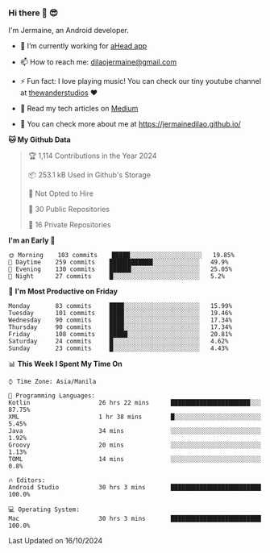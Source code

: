 ### Hi there 👋 😎
I'm Jermaine, an Android developer.

- 🔭 I’m currently working for [aHead app](https://www.ahead-app.com/)

- 📫 How to reach me: dilaojermaine@gmail.com

- ⚡ Fun fact: I love playing music! You can check our tiny youtube channel at [thewanderstudios](https://www.youtube.com/thewanderstudios) ♥️

- 📖 Read my tech articles on [Medium](https://jermainedilao.medium.com/)

- 👀 You can check more about me at https://jermainedilao.github.io/

<!--
**jermainedilao/jermainedilao** is a ✨ _special_ ✨ repository because its `README.md` (this file) appears on your GitHub profile.

Here are some ideas to get you started:

- 🔭 I’m currently working on ...
- 🌱 I’m currently learning ...
- 👯 I’m looking to collaborate on ...
- 🤔 I’m looking for help with ...
- 💬 Ask me about ...
- 📫 How to reach me: ...
- 😄 Pronouns: ...
- ⚡ Fun fact: ...
-->

<!--START_SECTION:waka-->
**🐱 My Github Data** 

> 🏆 1,114 Contributions in the Year 2024
 > 
> 📦 253.1 kB Used in Github's Storage 
 > 
> 🚫 Not Opted to Hire
 > 
> 📜 30 Public Repositories 
 > 
> 🔑 16 Private Repositories  
 > 
**I'm an Early 🐤** 

```text
🌞 Morning    103 commits    █████░░░░░░░░░░░░░░░░░░░░   19.85% 
🌆 Daytime    259 commits    ████████████░░░░░░░░░░░░░   49.9% 
🌃 Evening    130 commits    ██████░░░░░░░░░░░░░░░░░░░   25.05% 
🌙 Night      27 commits     █░░░░░░░░░░░░░░░░░░░░░░░░   5.2%

```
📅 **I'm Most Productive on Friday** 

```text
Monday       83 commits     ████░░░░░░░░░░░░░░░░░░░░░   15.99% 
Tuesday      101 commits    ████░░░░░░░░░░░░░░░░░░░░░   19.46% 
Wednesday    90 commits     ████░░░░░░░░░░░░░░░░░░░░░   17.34% 
Thursday     90 commits     ████░░░░░░░░░░░░░░░░░░░░░   17.34% 
Friday       108 commits    █████░░░░░░░░░░░░░░░░░░░░   20.81% 
Saturday     24 commits     █░░░░░░░░░░░░░░░░░░░░░░░░   4.62% 
Sunday       23 commits     █░░░░░░░░░░░░░░░░░░░░░░░░   4.43%

```


📊 **This Week I Spent My Time On** 

```text
⌚︎ Time Zone: Asia/Manila

💬 Programming Languages: 
Kotlin                   26 hrs 22 mins      ██████████████████████░░░   87.75% 
XML                      1 hr 38 mins        █░░░░░░░░░░░░░░░░░░░░░░░░   5.45% 
Java                     34 mins             ░░░░░░░░░░░░░░░░░░░░░░░░░   1.92% 
Groovy                   20 mins             ░░░░░░░░░░░░░░░░░░░░░░░░░   1.13% 
TOML                     14 mins             ░░░░░░░░░░░░░░░░░░░░░░░░░   0.8%

🔥 Editors: 
Android Studio           30 hrs 3 mins       █████████████████████████   100.0%

💻 Operating System: 
Mac                      30 hrs 3 mins       █████████████████████████   100.0%

```


 Last Updated on 16/10/2024
<!--END_SECTION:waka-->
